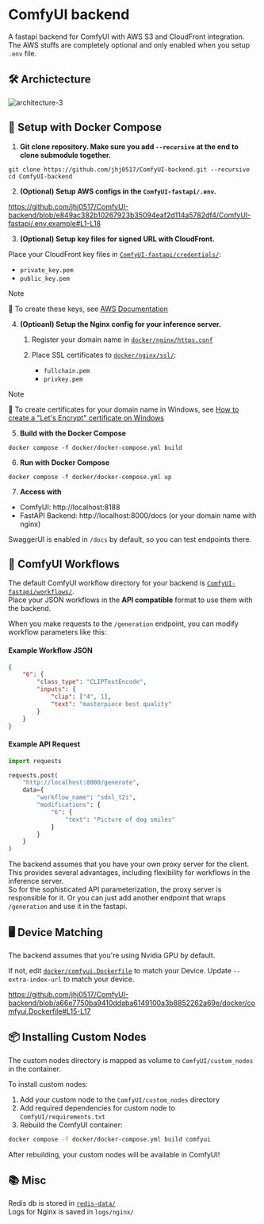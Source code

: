 # ComfyUI backend
A fastapi backend for ComfyUI with AWS S3 and CloudFront integration. The AWS stuffs are completely optional and only enabled when you setup `.env` file.

## 🛠️ Archictecture
![architecture-3](https://github.com/user-attachments/assets/88d916c8-84cf-4cec-abc0-aee75ef9f874)


## 🐳 Setup with Docker Compose

1. **Git clone repository. Make sure you add `--recursive` at the end to clone submodule together.**
```
git clone https://github.com/jhj0517/ComfyUI-backend.git --recursive
cd ComfyUI-backend
```

2. **(Optional) Setup AWS configs in the `ComfyUI-fastapi/.env`.**

https://github.com/jhj0517/ComfyUI-backend/blob/e849ac382b10267923b35094eaf2d114a5782df4/ComfyUI-fastapi/.env.example#L1-L18

3. **(Optional) Setup key files for signed URL with CloudFront.**

  Place your CloudFront key files in [`ComfyUI-fastapi/credentials/`](https://github.com/jhj0517/ComfyUI-backend/tree/master/ComfyUI-fastapi/credentials):
   - `private_key.pem` 
   - `public_key.pem` 

>[!NOTE]
📝 To create these keys, see [AWS Documentation](https://docs.aws.amazon.com/AmazonCloudFront/latest/DeveloperGuide/private-content-trusted-signers.html#private-content-creating-cloudfront-key-pairs)

4. **(Optioanl) Setup the Nginx config for your inference server.** 
    
    1. Register your domain name in [`docker/nginx/https.conf`](https://github.com/jhj0517/ComfyUI-backend/blob/master/docker/nginx/https.conf)

    2. Place SSL certificates to [`docker/nginx/ssl/`](https://github.com/jhj0517/ComfyUI-backend/tree/master/docker/nginx/ssl):
       - `fullchain.pem`
       - `privkey.pem`

>[!NOTE]
📝 To create certificates for your domain name in Windows, see [How to create a "Let's Encrypt" certificate on Windows](https://trueconf.com/blog/knowledge-base/how-to-create-a-lets-encrypt-certificate-on-windows)


5. **Build with the Docker Compose**
```
docker compose -f docker/docker-compose.yml build
```

6. **Run with Docker Compose**
```
docker compose -f docker/docker-compose.yml up
```

7. **Access with**
- ComfyUI: http://localhost:8188 
- FastAPI Backend: http://localhost:8000/docs (or your domain name with nginx)

SwaggerUI is enabled in `/docs` by default, so you can test endpoints there.

## 🧮 ComfyUI Workflows

The default ComfyUI workflow directory for your backend is [`ComfyUI-fastapi/workflows/`](https://github.com/jhj0517/ComfyUI-backend/tree/master/ComfyUI-fastapi/workflows). 
<br>Place your JSON workflows in the **API compatible** format to use them with the backend.

When you make requests to the `/generation` endpoint, you can modify workflow parameters like this:
#### Example Workflow JSON
```json
{
    "6": {
        "class_type": "CLIPTextEncode",
        "inputs": {
            "clip": ["4", 1],
            "text": "masterpiece best quality"
        }
    }
}
```

#### Example API Request
```python
import requests

requests.post(
    "http://localhost:8000/generate",
    data={
        "workflow_name": "sdxl_t2i",
        "modifications": {
            "6": {
                "text": "Picture of dog smiles"
            }
        }   
    }
)
```

The backend assumes that you have your own proxy server for the client. <br>
This provides several advantages, including flexibility for workflows in the inference server. <br>
So for the sophisticated API parameterization, the proxy server is responsible for it. Or you can just add another endpoint that wraps `/generation` and use it in the fastapi. 

## 🖥️ Device Matching
The backend assumes that you're using Nvidia GPU by default.

If not, edit [`docker/comfyui.Dockerfile`](https://github.com/jhj0517/ComfyUI-backend/blob/master/docker/comfyui.Dockerfile) to match your Device. Update `--extra-index-url` to match your device.

https://github.com/jhj0517/ComfyUI-backend/blob/a66e7750ba9410ddaba6149100a3b8852262a69e/docker/comfyui.Dockerfile#L15-L17

## 📦 Installing Custom Nodes

The custom nodes directory is mapped as volume to `ComfyUI/custom_nodes` in the container.

To install custom nodes:
1. Add your custom node to the `ComfyUI/custom_nodes` directory
2. Add required dependencies for custom node to `ComfyUI/requirements.txt`
3. Rebuild the ComfyUI container:
```bash
docker compose -f docker/docker-compose.yml build comfyui
```

After rebuilding, your custom nodes will be available in ComfyUI!

## 📚 Misc

Redis db is stored in [`redis-data/`](https://github.com/jhj0517/ComfyUI-backend/tree/master/redis-data)<br>
Logs for Nginx is saved in `logs/nginx/`

